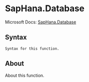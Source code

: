 ---
---

# SapHana.Database

Microsoft Docs: [SapHana.Database](https://docs.microsoft.com/en-us/powerquery-m/saphana-database)

## Syntax

```
Syntax for this function.
```

## About

About this function.

